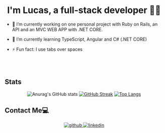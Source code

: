 
<div align="center">
</div>  
  

# <div align="center">I'm Lucas, a full-stack developer 👨‍💻</div>  
  

- 🔭 I’m currently working on one personal project with Ruby on Rails, an API and an MVC WEB APP with .NET CORE.
  

- 🌱 I’m currently learning TypeScript, Angular and C# (.NET CORE)  
  

- ⚡ Fun fact: I use tabs over spaces  

<br/>  
  
<br/>  

## Stats

<div align="center"> 

![Anurag's GitHub stats](https://github-readme-stats.vercel.app/api?username=lucas-perata&show_icons=true&theme=radical)
[![GitHub Streak](https://github-readme-streak-stats.herokuapp.com/?user=lucas-perata&show_icons=true&theme=radical)](https://git.io/streak-stats) [![Top Langs](https://github-readme-stats-git-masterrstaa-rickstaa.vercel.app/api/top-langs/?username=lucas-perata&layout=compact&show_icons=true&theme=radical)](https://github.com/lucas-perata/github-readme-stats)

  </div>
  
  ## Contact Me💻

<div align="center">
<a href="https://github.com/lucas-perata" target="_blank">
<img src=https://img.shields.io/badge/github-%2324292e.svg?&style=for-the-badge&logo=github&logoColor=white alt=github style="margin-bottom: 5px;" />
</a>

<a href="https://www.linkedin.com/in/lucas-perata-623902152/" target="_blank">
<img src=https://img.shields.io/badge/linkedin-%231E77B5.svg?&style=for-the-badge&logo=linkedin&logoColor=white alt=linkedin style="margin-bottom: 5px;" />
</a>
</div>

</div>  
  
